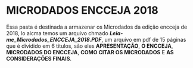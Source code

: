 # MICRODADOS ENCCEJA 2018

Essa pasta é destinada a armazenar os Microdados da edição encceja de 2018, lo aicma temos um arquivo chmado ***Leia-me_Microdados_ENCCEJA_2018.PDF***, um arquivo em pdf de 15 páginas que é dividido em 6 titulos, são eles **APRESENTAÇÃO**, **O ENCCEJA**, **MICRODADOS DO ENCCEJA**, **COMO CITAR OS MICRODADOS** E **AS CONSIDERAÇÕES FINAIS**.

